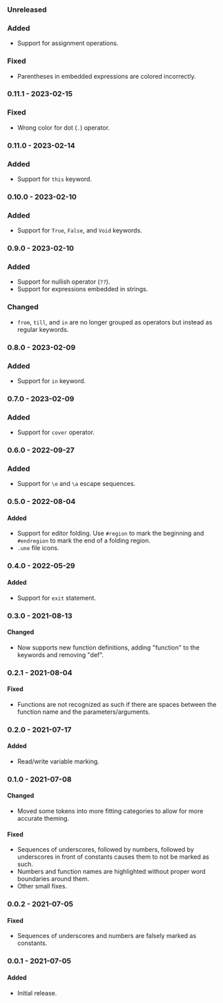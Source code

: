 ### Unreleased

### Added
- Support for assignment operations.

### Fixed
- Parentheses in embedded expressions are colored incorrectly.

### 0.11.1 - 2023-02-15

### Fixed
- Wrong color for dot (`.`) operator.

### 0.11.0 - 2023-02-14

### Added
- Support for `this` keyword.

### 0.10.0 - 2023-02-10

### Added
- Support for `True`, `False`, and `Void` keywords.

### 0.9.0 - 2023-02-10

### Added
- Support for nullish operator (`??`).
- Support for expressions embedded in strings.

### Changed
- `from`, `till`, and `in` are no longer grouped as operators but instead as regular keywords.

### 0.8.0 - 2023-02-09

### Added
- Support for `in` keyword.

### 0.7.0 - 2023-02-09

### Added
- Support for `cover` operator.

### 0.6.0 - 2022-09-27

### Added
- Support for `\e` and `\a` escape sequences.

### 0.5.0 - 2022-08-04

#### Added
- Support for editor folding. Use `#region` to mark the beginning and `#endregion` to mark the end of a folding region.
- `.une` file icons.

### 0.4.0 - 2022-05-29

#### Added
- Support for `exit` statement.

### 0.3.0 - 2021-08-13

#### Changed
- Now supports new function definitions, adding "function" to the keywords and removing "def".

### 0.2.1 - 2021-08-04

#### Fixed
- Functions are not recognized as such if there are spaces between the function name and the parameters/arguments.

### 0.2.0 - 2021-07-17

#### Added
- Read/write variable marking.

### 0.1.0 - 2021-07-08

#### Changed
- Moved some tokens into more fitting categories to allow for more accurate theming.

#### Fixed
- Sequences of underscores, followed by numbers, followed by underscores in front of constants causes them to not be marked as such.
- Numbers and function names are highlighted without proper word boundaries around them.
- Other small fixes.

### 0.0.2 - 2021-07-05

#### Fixed
- Sequences of underscores and numbers are falsely marked as constants.

### 0.0.1 - 2021-07-05

#### Added
- Initial release.
